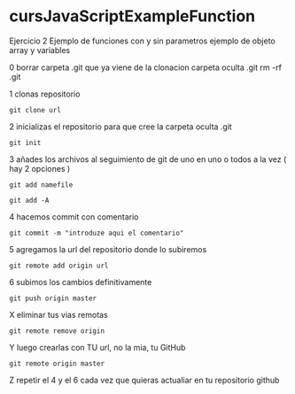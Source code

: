 # cursJavaScriptExampleFunction
Ejercicio 2 Ejemplo de funciones con y sin parametros
ejemplo de objeto array y variables

0 borrar carpeta .git que ya viene de la clonacion 
	carpeta oculta .git
	 rm -rf .git

1 clonas repositorio 

    git clone url

2 inicializas el repositorio para que cree la carpeta oculta .git


	git init

3 añades los archivos al seguimiento de git de uno en uno o todos a la vez ( hay 2 opciones )

	git add namefile

    git add -A

4 hacemos commit con comentario 

	git commit -m "introduze aqui el comentario"

5 agregamos la url del repositorio donde lo subiremos

	git remote add origin url

6 subimos los cambios definitivamente 

	git push origin master

X  eliminar tus vias remotas

	git remote remove origin

Y luego crearlas con TU url, no la mia, tu GitHub

	git remote origin master

Z repetir el 4 y el 6 cada vez que quieras actualiar en tu repositorio github
